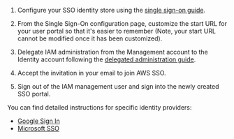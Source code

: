 1.  Configure your SSO identity store using the [single sign-on
    guide](https://docs.aws.amazon.com/singlesignon/latest/userguide/step2.html).

2.  From the Single Sign-On configuration page, customize the start URL
    for your user portal so that it's easier to remember (Note, your
    start URL cannot be modified once it has been customized).

3.  Delegate IAM administration from the Management account to the
    Identity account following the [delegated administration
    guide](https://docs.aws.amazon.com/singlesignon/latest/userguide/delegated-admin.html).

4.  Accept the invitation in your email to join AWS SSO.

5.  Sign out of the IAM management user and sign into the newly created
    SSO portal.

You can find detailed instructions for specific identity providers:

  - [Google Sign
    In](../landing-zone/configure-single-sign-on/google-sign-in.md)
  - [Microsoft
    SSO](../landing-zone/configure-single-sign-on/microsoft-sso.md)
